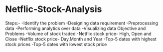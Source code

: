 # Netflic-Stock-Analysis
Steps:-
-Identify the problem 
-Designing data requirement
-Preprocessing data
-Performing analytics over data
-Visualizing data
Objective and Problems
-Volume of stock traded 
-Netflix stock price- High, Open and Close
-Netflix stock price- Day,Month and Year
-Top-5 dates with highest stock prices
-Top-5 dates with lowest stock price
